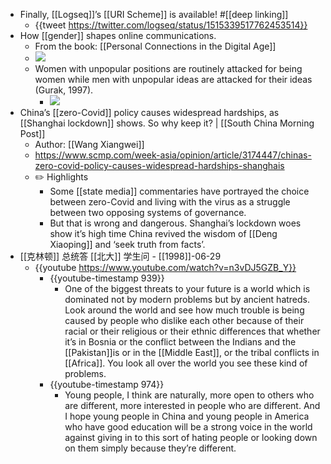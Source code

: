 - Finally, [[Logseq]]’s [[URI Scheme]] is available! #[[deep linking]]
	- {{tweet https://twitter.com/logseq/status/1515339517762453514}}
- How [[gender]] shapes online communications.
	- From the book: [[Personal Connections in the Digital Age]]
	- ![](https://dsc.cloud/0435ce/1650161953.png)
	- Women with unpopular positions are routinely attacked for being women while men with unpopular ideas are attacked for their ideas (Gurak, 1997).
		- ![](https://dsc.cloud/0435ce/1650161963.png)
- China’s [[zero-Covid]] policy causes widespread hardships, as [[Shanghai lockdown]] shows. So why keep it? | [[South China Morning Post]]
	- Author: [[Wang Xiangwei]]
	- https://www.scmp.com/week-asia/opinion/article/3174447/chinas-zero-covid-policy-causes-widespread-hardships-shanghais
	- ✏️ Highlights
		- Some [[state media]] commentaries have portrayed the choice between zero-Covid and living with the virus as a struggle between two opposing systems of governance.
		- But that is wrong and dangerous. Shanghai’s lockdown woes show it’s high time China revived the wisdom of [[Deng Xiaoping]] and ‘seek truth from facts’.
- [[克林顿]] 总统答 [[北大]] 学生问 - [[1998]]-06-29
	- {{youtube https://www.youtube.com/watch?v=n3vDJ5GZB_Y}}
		- {{youtube-timestamp 939}}
			- One of the biggest threats to your future is a world which is dominated not by modern problems but by ancient hatreds. Look around the world and see how much trouble is being caused by people who dislike each other because of their racial or their religious or their ethnic differences that whether it’s in Bosnia or the conflict between the Indians and the [[Pakistan]]is or in the [[Middle East]], or the tribal conflicts in [[Africa]]. You look all over the world you see these kind of problems.
		- {{youtube-timestamp 974}}
			- Young people, I think are naturally, more open to others who are different, more interested in people who are different. And I hope young people in China and young people in America who have good education will be a strong voice in the world against giving in to this sort of hating people or looking down on them simply because they’re different.